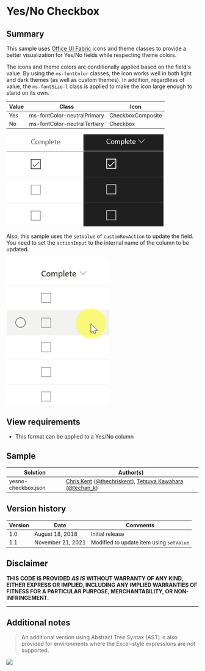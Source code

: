 # Yes/No Checkbox

## Summary
This sample uses [Office UI Fabric](https://developer.microsoft.com/en-us/fabric) icons and theme classes to provide a better visualization for Yes/No fields while respecting theme colors.

The icons and theme colors are conditionally applied based on the field's value. By using the `ms-fontColor` classes, the icon works well in both light and dark themes (as well as custom themes). In addition, regardless of value, the `ms-fontSize-l` class is applied to make the icon large enough to stand on its own.

|Value|Class|Icon|
|---|---|---|
|Yes|ms-fontColor-neutralPrimary|CheckboxComposite|
|No|ms-fontColor-neutralTertiary|Checkbox|

![screenshot of the sample](./assets/screenshot.png)

Also, this sample uses the `setValue` of `customRowAction` to update the field. You need to set the `actionInput` to the internal name of the column to be updated.

![screenshot of the sample](./assets/screen_capture.gif)

## View requirements
- This format can be applied to a Yes/No column

## Sample

Solution|Author(s)
--------|---------
yesno-checkbox.json | [Chris Kent](https://github.com/thechriskent) ([@thechriskent](https://twitter.com/thechriskent)), [Tetsuya Kawahara](https://github.com/tecchan1107) ([@techan_k](https://twitter.com/techan_k))

## Version history

Version|Date|Comments
-------|----|--------
1.0|August 18, 2018|Initial release
1.1|November 21, 2021|Modified to update item using `setValue`

## Disclaimer
**THIS CODE IS PROVIDED *AS IS* WITHOUT WARRANTY OF ANY KIND, EITHER EXPRESS OR IMPLIED, INCLUDING ANY IMPLIED WARRANTIES OF FITNESS FOR A PARTICULAR PURPOSE, MERCHANTABILITY, OR NON-INFRINGEMENT.**

---

## Additional notes

> An additional version using Abstract Tree Syntax (AST) is also provided for environments where the Excel-style expressions are not supported.

<img src="https://pnptelemetry.azurewebsites.net/list-formatting/column-samples/yesno-checkbox" />
